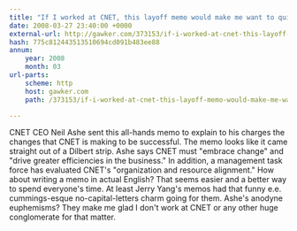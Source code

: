 ```yaml
---
title: "If I worked at CNET, this layoff memo would make me want to quit"
date: 2008-03-27 23:40:00 +0000
external-url: http://gawker.com/373153/if-i-worked-at-cnet-this-layoff-memo-would-make-me-want-to-quit
hash: 775c812443513510694cd091b483ee88
annum:
    year: 2008
    month: 03
url-parts:
    scheme: http
    host: gawker.com
    path: /373153/if-i-worked-at-cnet-this-layoff-memo-would-make-me-want-to-quit

---
```


CNET CEO Neil Ashe sent this all-hands memo to explain to his charges the changes that CNET is making to be successful. The memo looks like it came straight out of a Dilbert strip. Ashe says CNET must "embrace change" and "drive greater efficiencies in the business." In addition, a management task force has evaluated CNET's "organization and resource alignment." How about writing a memo in actual English? That seems easier  and a better way to spend everyone's time. At least Jerry Yang's memos had that funny e.e. cummings-esque no-capital-letters charm going for them. Ashe's anodyne euphemisms? They make me glad I don't work at CNET  or any other huge conglomerate for that matter.
